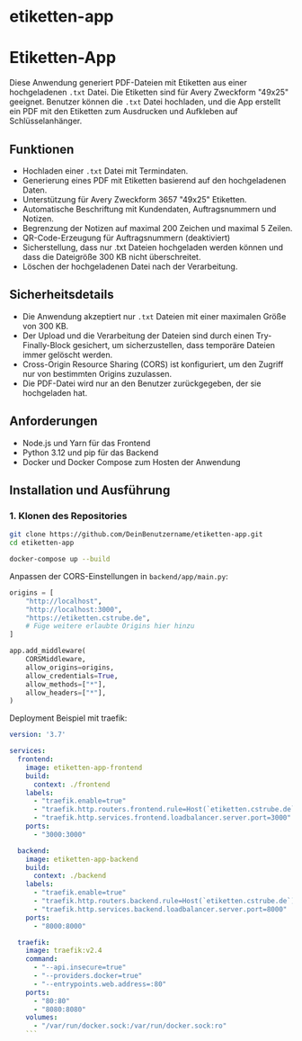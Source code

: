 # etiketten-app
# Etiketten-App

Diese Anwendung generiert PDF-Dateien mit Etiketten aus einer hochgeladenen `.txt` Datei. Die Etiketten sind für Avery Zweckform "49x25" geeignet. Benutzer können die `.txt` Datei hochladen, und die App erstellt ein PDF mit den Etiketten zum Ausdrucken und Aufkleben auf Schlüsselanhänger.

## Funktionen

- Hochladen einer `.txt` Datei mit Termindaten.
- Generierung eines PDF mit Etiketten basierend auf den hochgeladenen Daten.
- Unterstützung für Avery Zweckform 3657 "49x25" Etiketten.
- Automatische Beschriftung mit Kundendaten, Auftragsnummern und Notizen.
- Begrenzung der Notizen auf maximal 200 Zeichen und maximal 5 Zeilen.
- QR-Code-Erzeugung für Auftragsnummern (deaktiviert)
- Sicherstellung, dass nur .txt Dateien hochgeladen werden können und dass die Dateigröße 300 KB nicht überschreitet.
- Löschen der hochgeladenen Datei nach der Verarbeitung.

## Sicherheitsdetails

- Die Anwendung akzeptiert nur `.txt` Dateien mit einer maximalen Größe von 300 KB.
- Der Upload und die Verarbeitung der Dateien sind durch einen Try-Finally-Block gesichert, um sicherzustellen, dass temporäre Dateien immer gelöscht werden.
- Cross-Origin Resource Sharing (CORS) ist konfiguriert, um den Zugriff nur von bestimmten Origins zuzulassen.
- Die PDF-Datei wird nur an den Benutzer zurückgegeben, der sie hochgeladen hat.

## Anforderungen

- Node.js und Yarn für das Frontend
- Python 3.12 und pip für das Backend
- Docker und Docker Compose zum Hosten der Anwendung

## Installation und Ausführung

### 1. Klonen des Repositories

```sh
git clone https://github.com/DeinBenutzername/etiketten-app.git
cd etiketten-app

docker-compose up --build
```

Anpassen der CORS-Einstellungen in `backend/app/main.py`:
```python
origins = [
    "http://localhost",
    "http://localhost:3000",
    "https://etiketten.cstrube.de",
    # Füge weitere erlaubte Origins hier hinzu
]

app.add_middleware(
    CORSMiddleware,
    allow_origins=origins,
    allow_credentials=True,
    allow_methods=["*"],
    allow_headers=["*"],
)
```


Deployment Beispiel mit traefik:
```yaml
version: '3.7'

services:
  frontend:
    image: etiketten-app-frontend
    build:
      context: ./frontend
    labels:
      - "traefik.enable=true"
      - "traefik.http.routers.frontend.rule=Host(`etiketten.cstrube.de`)"
      - "traefik.http.services.frontend.loadbalancer.server.port=3000"
    ports:
      - "3000:3000"

  backend:
    image: etiketten-app-backend
    build:
      context: ./backend
    labels:
      - "traefik.enable=true"
      - "traefik.http.routers.backend.rule=Host(`etiketten.cstrube.de`) && PathPrefix(`/upload`)"
      - "traefik.http.services.backend.loadbalancer.server.port=8000"
    ports:
      - "8000:8000"

  traefik:
    image: traefik:v2.4
    command:
      - "--api.insecure=true"
      - "--providers.docker=true"
      - "--entrypoints.web.address=:80"
    ports:
      - "80:80"
      - "8080:8080"
    volumes:
      - "/var/run/docker.sock:/var/run/docker.sock:ro"
    ```